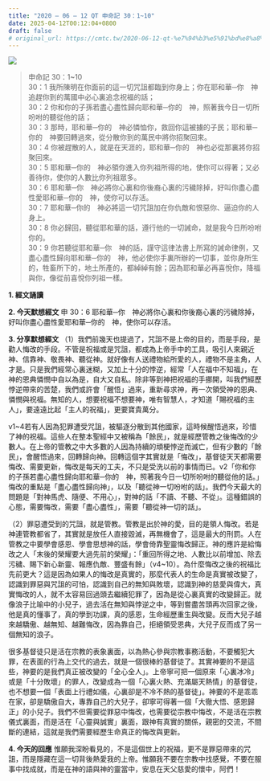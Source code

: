 ```yaml
---
title: "2020 – 06 – 12 QT 申命記 30：1~10"
date: 2025-04-12T00:12:04+0800
draft: false
# original_url: https://cmtc.tw/2020-06-12-qt-%e7%94%b3%e5%91%bd%e8%a8%98-30%ef%bc%9a110
---
```


![](/images/qt.jpg)
> 申命記 30：1\~10  
> 30：1 我所陳明在你面前的這一切咒詛都臨到你身上；你在耶和華─你　神追趕你到的萬國中必心裏追念祝福的話；  
> 30：2 你和你的子孫若盡心盡性歸向耶和華─你的　神，照著我今日一切所吩咐的聽從他的話；  
> 30：3 那時，耶和華─你的　神必憐恤你，救回你這被擄的子民；耶和華─你的　神要回轉過來，從分散你到的萬民中將你招聚回來。  
> 30：4 你被趕散的人，就是在天涯的，耶和華─你的　神也必從那裏將你招聚回來。  
> 30：5 耶和華─你的　神必領你進入你列祖所得的地，使你可以得著；又必善待你，使你的人數比你列祖眾多。  
> 30：6 耶和華─你　神必將你心裏和你後裔心裏的污穢除掉，好叫你盡心盡性愛耶和華─你的　神，使你可以存活。  
> 30：7 耶和華─你的　神必將這一切咒詛加在你仇敵和恨惡你、逼迫你的人身上。  
> 30：8 你必歸回，聽從耶和華的話，遵行他的一切誡命，就是我今日所吩咐你的。  
> 30：9 你若聽從耶和華─你　神的話，謹守這律法書上所寫的誡命律例，又盡心盡性歸向耶和華─你的　神，他必使你手裏所辦的一切事，並你身所生的，牲畜所下的，地土所產的，都綽綽有餘；因為耶和華必再喜悅你，降福與你，像從前喜悅你列祖一樣。

**1. 經文誦讀**

**2.  今天默想經文**
申 30：6 耶和華─你　神必將你心裏和你後裔心裏的污穢除掉，好叫你盡心盡性愛耶和華─你的　神，使你可以存活。

**3. 分享默想經文**
（1）我們前幾天也提過了，咒詛不是上帝的目的，而是手段，是勸人悔改的手段。不管是祝福或是咒詛，都成為上帝手中的工具，吸引人來親近神、信靠神、敬畏神、聽從神。就好像有人送禮物給所愛的人，禮物不是主角，人才是。只是我們經常心裏迷糊，又加上十分的悖逆，經常「人在福中不知福」，在神的恩典憐憫中自以為是，自大又自私。除非等到神把祝福的手挪開，叫我們經歷悖逆帶來的苦楚，我們或許會「醒悟」過來，重新尋求神，再一次領受神的恩典、憐憫與祝福。無知的人，想要祝福不想要神，唯有智慧人，才知道「賜祝福的主人」，要遠遠比起「主人的祝福」，更要寶貴萬分。

v1\~4若有人因為犯罪遭受咒詛，被驅逐分散到其他國家，這時候醒悟過來，珍惜了神的祝福。這些人在整本聖經中又被稱為「餘民」，就是經歷管教之後悔改的少數人。在上帝的管教之中大多數的人因為持續的頑梗悖逆而滅亡，但有少數的「餘民」，會醒悟過來，回轉歸向神。回轉這個字其實就是「悔改」，基督徒天天都需要悔改、需要更新，悔改是每天的工夫，不只是受洗以前的事情而已。v2「你和你的子孫若盡心盡性歸向耶和華─你的　神，照著我今日一切所吩咐的聽從他的話。」悔改的重點是「盡心盡性歸向神」，以及「聽從神一切吩咐的話」。我們今天最大的問題是「對神馬虎、隨便、不用心」，對神的話「不讀、不聽、不從」。這種錯誤的心態，需要悔改，需要「盡心盡性」，需要「聽從神一切的話」。

（2）罪惡遭受到的咒詛，就是管教。管教是出於神的愛，目的是領人悔改。若是神連管教都省了，其實就是放任人直接毀滅，再無機會了，這是最大的刑罰。人在管教之中要學會感恩、學會思想神的話，學會倚靠聖靈悔改歸正。神的應許是給悔改之人「末後的榮耀要大過先前的榮耀」：「重回所得之地、人數比以前增加、除去污穢、賜下新心新靈、報應仇敵、豐盛有餘」（v4\~10）。為什麼悔改之後的祝福比先前更大？這是因為如果人的悔改是真實的，那麼代表人的生命是真實被改變了，認識到罪惡與咒詛的可怕，認識到自己的無知與敗壞，認識到神的慈愛與偉大，真實悔改的人，就不太容易回過頭去繼續犯罪了，因為是從心裏真實的改變歸正。就像浪子比喻中的小兒子，過去活在無知與悖逆之中，等到嘗盡苦頭再次回家之後，他是真的懂事了，真的學到功課，真的感恩，生命經歷重生與改變。反而大兒子越來越驕傲、越無知、越難悔改，因為靠自己，拒絕領受恩典，大兒子反而成了另一個無知的浪子。

很多基督徒只是活在宗教的表象裏面，以為熱心參與宗教事務活動，不要觸犯大罪，在表面的行為上交代的過去，就是一個很棒的基督徒了。其實神要的不是這些，神要的是我們真正被改變的「全心全人」。上帝寧可把一個原來「心裏冰冷」或是「十分敗壞」的罪人，改變成為一個「心裏火熱、充滿屬天熱情」的基督徒，也不想要一個「表面上行禮如儀，心裏卻是不冷不熱的基督徒」。神要的不是乖乖在家，卻是驕傲自大，專靠自己的大兒子，卻寧可得著一個「大徹大悟、感恩歸正」的小兒子。我們不但需要從罪惡中悔改，也需要從宗教中悔改，不是活在宗教儀式裏面，而是活在「心靈與誠實」裏面，跟神有真實的關係，親密的交流，不間斷的連結，這就是我們需要經歷生命真正的悔改與更新。

**4. 今天的回應**
惟願我深盼看見的，不是這個世上的祝福，更不是罪惡帶來的咒詛，而是隱藏在這一切背後熱愛我的上帝。惟願我不要在宗教中找感覺，不要在服事中找成就，而是在神的語與神的靈當中，安息在天父慈愛的懷中，阿們！
